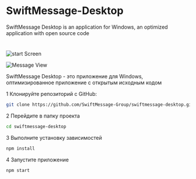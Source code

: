 # SwiftMessage-Desktop

SwiftMessage Desktop is an application for Windows, an optimized application with open source code

#

![start Screen](https://swiftmessage.org/github/swiftmessage-desktop/start-screen.png)

![Message View](https://swiftmessage.org/github/swiftmessage-desktop/message-screen.png)

SwiftMessage Desktop - это приложение для Windows, оптимизированное приложение с открытым исходным кодом

1 Клонируйте репозиторий с GitHub:

```bash
git clone https://github.com/SwiftMessage-Group/swiftmessage-desktop.git
```

2 Перейдите в папку проекта

```bash
cd swiftmessage-desktop
```

3 Выполните установку зависимостей

```bash
npm install
```

4 Запустите приложение

```bash
npm start
```
